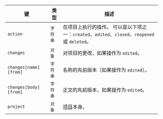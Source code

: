 | 键                     | 类型    | 描述                                                                      |
| --------------------- | ----- | ----------------------------------------------------------------------- |
| `action`              | `字符串` | 在项目上执行的操作。 可以是以下项之一：`created`、`edited`、`closed`、`reopened` 或 `deleted`。 |
| `changes`             | `对象`  | 对项目的更改，如果操作为 `edited`。                                                  |
| `changes[name][from]` | `字符串` | 名称的先前版本（如果操作为 `edited`）。                                                |
| `changes[body][from]` | `字符串` | 正文的先前版本，如果操作为 `edited`。                                                 |
| `project`             | `对象`  | [项目](/v3/projects/)本身。                                                  |
